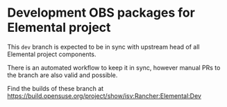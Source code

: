 # Development OBS packages for Elemental project

This `dev` branch is expected to be in sync with upstream head of all Elemental project components.

There is an automated workflow to keep it in sync, however manual PRs to the branch are also valid and possible.

Find the builds of these branch at https://build.opensuse.org/project/show/isv:Rancher:Elemental:Dev
